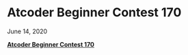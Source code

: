 <h1>Atcoder Beginner Contest 170</h1>

June 14, 2020

**[Atcoder Beginner Contest 170](https://atcoder.jp/contests/abc170)**
